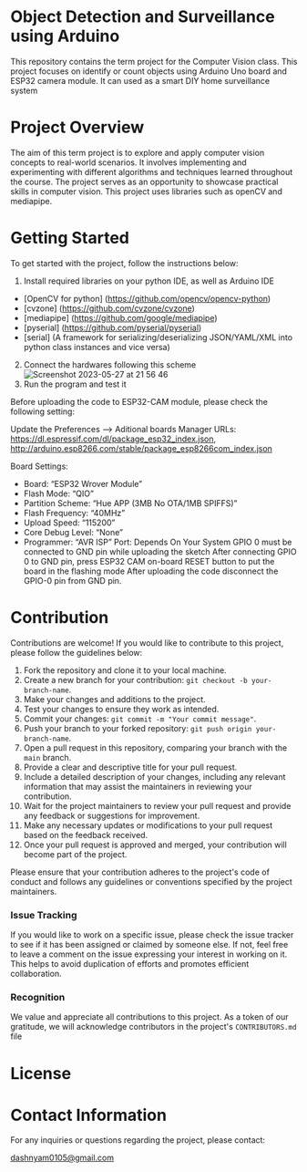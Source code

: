 # Object Detection and Surveillance using Arduino

This repository contains the term project for the Computer Vision class. This project focuses on identify or count objects using Arduino Uno board and ESP32 camera module. It can used as a smart DIY home surveillance system

# Project Overview
The aim of this term project is to explore and apply computer vision concepts to real-world scenarios. It involves implementing and experimenting with different algorithms and techniques learned throughout the course. The project serves as an opportunity to showcase practical skills in computer vision. This project uses libraries such as openCV and mediapipe. 

# Getting Started
To get started with the project, follow the instructions below:
1. Install required libraries on your python IDE, as well as Arduino IDE
 - [OpenCV for python] (https://github.com/opencv/opencv-python)
 - [cvzone] (https://github.com/cvzone/cvzone)
 - [mediapipe] (https://github.com/google/mediapipe)
 - [pyserial] (https://github.com/pyserial/pyserial)
 - [serial] (A framework for serializing/deserializing JSON/YAML/XML into python class instances and vice versa)

2. Connect the hardwares following this scheme ![Screenshot 2023-05-27 at 21 56 46](https://github.com/modesthip/Computer_Vision_Term_Project/assets/49462641/6b8e471d-81b2-4cd4-bdd1-78cd380a158a)
3. Run the program and test it

Before uploading the code to ESP32-CAM module, please check the following setting:

Update the Preferences –> Aditional boards Manager URLs: https://dl.espressif.com/dl/package_esp32_index.json, http://arduino.esp8266.com/stable/package_esp8266com_index.json

Board Settings:
 - Board: “ESP32 Wrover Module”
 - Flash Mode: “QIO”
 - Partition Scheme: “Hue APP (3MB No OTA/1MB SPIFFS)”
 - Flash Frequency: “40MHz”
 - Upload Speed: “115200”
 - Core Debug Level: “None”
 - Programmer: “AVR ISP”
Port: Depends On Your System
GPIO 0 must be connected to GND pin while uploading the sketch
After connecting GPIO 0 to GND pin, press ESP32 CAM on-board RESET button to put the board in the flashing mode
After uploading the code disconnect the GPIO-0 pin from GND pin.


# Contribution

Contributions are welcome! If you would like to contribute to this project, please follow the guidelines below:

1. Fork the repository and clone it to your local machine.
2. Create a new branch for your contribution: `git checkout -b your-branch-name`.
3. Make your changes and additions to the project.
4. Test your changes to ensure they work as intended.
5. Commit your changes: `git commit -m "Your commit message"`.
6. Push your branch to your forked repository: `git push origin your-branch-name`.
7. Open a pull request in this repository, comparing your branch with the `main` branch.
8. Provide a clear and descriptive title for your pull request.
9. Include a detailed description of your changes, including any relevant information that may assist the maintainers in reviewing your contribution.
10. Wait for the project maintainers to review your pull request and provide any feedback or suggestions for improvement.
11. Make any necessary updates or modifications to your pull request based on the feedback received.
12. Once your pull request is approved and merged, your contribution will become part of the project.

Please ensure that your contribution adheres to the project's code of conduct and follows any guidelines or conventions specified by the project maintainers.

### Issue Tracking

If you would like to work on a specific issue, please check the issue tracker to see if it has been assigned or claimed by someone else. If not, feel free to leave a comment on the issue expressing your interest in working on it. This helps to avoid duplication of efforts and promotes efficient collaboration.

### Recognition

We value and appreciate all contributions to this project. As a token of our gratitude, we will acknowledge contributors in the project's `CONTRIBUTORS.md` file


# License


# Contact Information
For any inquiries or questions regarding the project, please contact:

dashnyam0105@gmail.com

